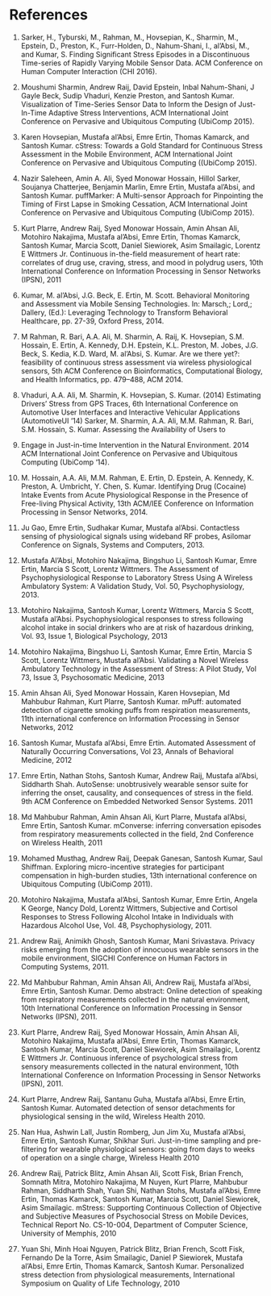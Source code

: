 # References
1. Sarker, H., Tyburski, M., Rahman, M., Hovsepian, K., Sharmin, M., Epstein, D., Preston, K., Furr-Holden, D., Nahum-Shani, I., al’Absi, M., and Kumar, S. Finding Significant Stress Episodes in a Discontinuous Time-series of Rapidly Varying Mobile Sensor Data. ACM Conference on Human Computer Interaction (CHI 2016).

1. Moushumi Sharmin, Andrew Raij, David Epstein, Inbal Nahum-Shani, J Gayle Beck, Sudip Vhaduri, Kenzie Preston, and Santosh Kumar. Visualization of Time-Series Sensor Data to Inform the Design of Just-In-Time Adaptive Stress Interventions, ACM International Joint Conference on Pervasive and Ubiquitous Computing (UbiComp 2015).

1. Karen Hovsepian, Mustafa al’Absi, Emre Ertin, Thomas Kamarck, and Santosh Kumar. cStress: Towards a Gold Standard for Continuous Stress Assessment in the Mobile Environment, ACM International Joint Conference on Pervasive and Ubiquitous Computing ((UbiComp 2015).

1. Nazir Saleheen, Amin A. Ali, Syed Monowar Hossain, Hillol Sarker, Soujanya Chatterjee, Benjamin Marlin, Emre Ertin, Mustafa al’Absi, and Santosh Kumar. puffMarker: A Multi-sensor Approach for Pinpointing the Timing of First Lapse in Smoking Cessation, ACM International Joint Conference on Pervasive and Ubiquitous Computing (UbiComp 2015).

1. Kurt Plarre, Andrew Raij, Syed Monowar Hossain, Amin Ahsan Ali, Motohiro Nakajima, Mustafa al’Absi, Emre Ertin, Thomas Kamarck, Santosh Kumar, Marcia Scott, Daniel Siewiorek, Asim Smailagic, Lorentz E Wittmers Jr. Continuous in-the-field measurement of heart rate: correlates of drug use, craving, stress, and mood in polydrug users, 10th International Conference on Information Processing in Sensor Networks (IPSN), 2011

1. Kumar, M. al’Absi, J.G. Beck, E. Ertin, M. Scott. Behavioral Monitoring and Assessment via Mobile Sensing Technologies. In: Marsch,; Lord,; Dallery, (Ed.): Leveraging Technology to Transform Behavioral Healthcare, pp. 27-39, Oxford Press, 2014.

1. M Rahman, R. Bari, A.A. Ali, M. Sharmin, A. Raij, K. Hovsepian, S.M. Hossain, E. Ertin, A. Kennedy, D.H. Epstein, K.L. Preston, M. Jobes, J.G. Beck, S. Kedia, K.D. Ward, M. al’Absi, S. Kumar. Are we there yet?: feasibility of continuous stress assessment via wireless physiological sensors, 5th ACM Conference on Bioinformatics, Computational Biology, and Health Informatics, pp. 479–488, ACM 2014.

1. Vhaduri, A.A. Ali, M. Sharmin, K. Hovsepian, S. Kumar. (2014) Estimating Drivers’ Stress from GPS Traces, 6th International Conference on Automotive User Interfaces and Interactive Vehicular Applications (AutomotiveUI ’14)
Sarker, M. Sharmin, A.A. Ali, M.M. Rahman, R. Bari, S.M. Hossain, S. Kumar. Assessing the Availability of Users to

1. Engage in Just-in-time Intervention in the Natural Environment. 2014 ACM International Joint Conference on Pervasive and Ubiquitous Computing (UbiComp ‘14).

1. M. Hossain, A.A. Ali, M.M. Rahman, E. Ertin, D. Epstein, A. Kennedy, K. Preston, A. Umbricht, Y. Chen, S. Kumar. Identifying Drug (Cocaine) Intake Events from Acute Physiological Response in the Presence of Free-living Physical Activity,  13th ACM/IEE Conference on Information Processing in Sensor Networks, 2014.

1. Ju Gao, Emre Ertin, Sudhakar Kumar, Mustafa al’Absi. Contactless sensing of physiological signals using wideband RF probes, Asilomar Conference on Signals, Systems and Computers, 2013.

1. Mustafa Al’Absi, Motohiro Nakajima, Bingshuo Li, Santosh Kumar, Emre Ertin, Marcia S Scott, Lorentz Wittmers. The Assessment of Psychophysiological Response to Laboratory Stress Using A Wireless Ambulatory System: A Validation Study, Vol. 50, Psychophysiology, 2013.

1. Motohiro Nakajima, Santosh Kumar, Lorentz Wittmers, Marcia S Scott, Mustafa al’Absi. Psychophysiological responses to stress following alcohol intake in social drinkers who are at risk of hazardous drinking, Vol. 93, Issue 1, Biological Psychology, 2013

1. Motohiro Nakajima, Bingshuo Li, Santosh Kumar, Emre Ertin, Marcia S Scott, Lorentz Wittmers, Mustafa al’Absi. Validating a Novel Wireless Ambulatory Technology in the Assessment of Stress: A Pilot Study, Vol 73, Issue 3, Psychosomatic Medicine, 2013

1. Amin Ahsan Ali, Syed Monowar Hossain, Karen Hovsepian, Md Mahbubur Rahman, Kurt Plarre, Santosh Kumar. mPuff: automated detection of cigarette smoking puffs from respiration measurements, 11th international conference on Information Processing in Sensor Networks, 2012

1. Santosh Kumar, Mustafa al’Absi, Emre Ertin. Automated Assessment of Naturally Occurring Conversations, Vol 23, Annals of Behavioral Medicine, 2012

1. Emre Ertin, Nathan Stohs, Santosh Kumar, Andrew Raij, Mustafa al’Absi, Siddharth Shah. AutoSense: unobtrusively wearable sensor suite for inferring the onset, causality, and consequences of stress in the field. 9th ACM Conference on Embedded Networked Sensor Systems. 2011

1. Md Mahbubur Rahman, Amin Ahsan Ali, Kurt Plarre, Mustafa al’Absi, Emre Ertin, Santosh Kumar. mConverse: inferring conversation episodes from respiratory measurements collected in the field,  2nd Conference on Wireless Health, 2011

1. Mohamed Musthag, Andrew Raij, Deepak Ganesan, Santosh Kumar, Saul Shiffman. Exploring micro-incentive strategies for participant compensation in high-burden studies, 13th international conference on Ubiquitous Computing (UbiComp 2011).

1. Motohiro Nakajima, Mustafa al’Absi, Santosh Kumar, Emre Ertin, Angela K George, Nancy Dold, Lorentz Wittmers, Subjective and Cortisol Responses to Stress Following Alcohol Intake in Individuals with Hazardous Alcohol Use, Vol. 48, Psychophysiology, 2011.

1. Andrew Raij, Animikh Ghosh, Santosh Kumar, Mani Srivastava. Privacy risks emerging from the adoption of innocuous wearable sensors in the mobile environment, SIGCHI Conference on Human Factors in Computing Systems, 2011.

1. Md Mahbubur Rahman, Amin Ahsan Ali, Andrew Raij, Mustafa al’Absi, Emre Ertin, Santosh Kumar. Demo abstract: Online detection of speaking from respiratory measurements collected in the natural environment, 10th International Conference on Information Processing in Sensor Networks (IPSN), 2011.

1. Kurt Plarre, Andrew Raij, Syed Monowar Hossain, Amin Ahsan Ali, Motohiro Nakajima, Mustafa al’Absi, Emre Ertin, Thomas Kamarck, Santosh Kumar, Marcia Scott, Daniel Siewiorek, Asim Smailagic, Lorentz E Wittmers Jr. Continuous inference of psychological stress from sensory measurements collected in the natural environment, 10th International Conference on Information Processing in Sensor Networks (IPSN), 2011.

1. Kurt Plarre, Andrew Raij, Santanu Guha, Mustafa al’Absi, Emre Ertin, Santosh Kumar. Automated detection of sensor detachments for physiological sensing in the wild, Wireless Health 2010.

1. Nan Hua, Ashwin Lall, Justin Romberg, Jun Jim Xu, Mustafa al’Absi, Emre Ertin, Santosh Kumar, Shikhar Suri. Just-in-time sampling and pre-filtering for wearable physiological sensors: going from days to weeks of operation on a single charge, Wireless Health 2010

1. Andrew Raij, Patrick Blitz, Amin Ahsan Ali, Scott Fisk, Brian French, Somnath Mitra, Motohiro Nakajima, M Nuyen, Kurt Plarre, Mahbubur Rahman, Siddharth Shah, Yuan Shi, Nathan Stohs, Mustafa al’Absi, Emre Ertin, Thomas Kamarck, Santosh Kumar, Marcia Scott, Daniel Siewiorek, Asim Smailagic. mStress: Supporting Continuous Collection of Objective and Subjective Measures of Psychosocial Stress on Mobile Devices, Technical Report No. CS-10-004, Department of Computer Science, University of Memphis, 2010

1. Yuan Shi, Minh Hoai Nguyen, Patrick Blitz, Brian French, Scott Fisk, Fernando De la Torre, Asim Smailagic, Daniel P Siewiorek, Mustafa al’Absi, Emre Ertin, Thomas Kamarck, Santosh Kumar. Personalized stress detection from physiological measurements, International Symposium on Quality of Life Technology, 2010
